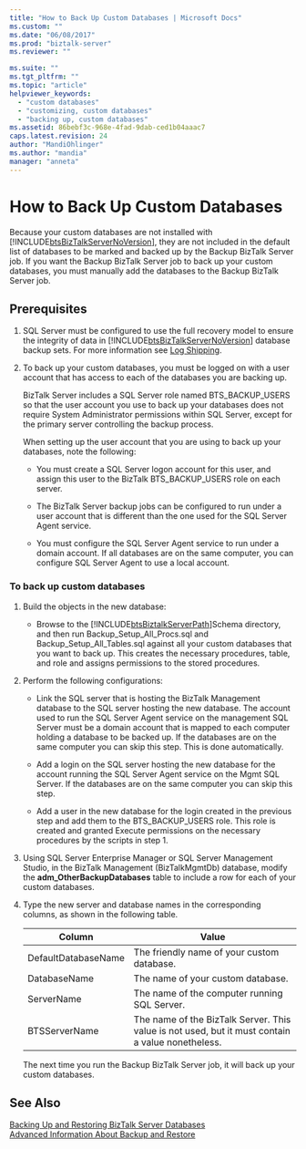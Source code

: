 ```yaml
---
title: "How to Back Up Custom Databases | Microsoft Docs"
ms.custom: ""
ms.date: "06/08/2017"
ms.prod: "biztalk-server"
ms.reviewer: ""

ms.suite: ""
ms.tgt_pltfrm: ""
ms.topic: "article"
helpviewer_keywords: 
  - "custom databases"
  - "customizing, custom databases"
  - "backing up, custom databases"
ms.assetid: 86bebf3c-968e-4fad-9dab-ced1b04aaac7
caps.latest.revision: 24
author: "MandiOhlinger"
ms.author: "mandia"
manager: "anneta"
---
```

# How to Back Up Custom Databases
Because your custom databases are not installed with [!INCLUDE[btsBizTalkServerNoVersion](../includes/btsbiztalkservernoversion-md.md)], they are not included in the default list of databases to be marked and backed up by the Backup BizTalk Server job. If you want the Backup BizTalk Server job to back up your custom databases, you must manually add the databases to the Backup BizTalk Server job.  
  
## Prerequisites  
  
1. SQL Server must be configured to use the full recovery model to ensure the integrity of data in [!INCLUDE[btsBizTalkServerNoVersion](../includes/btsbiztalkservernoversion-md.md)] database backup sets.  For more information see [Log Shipping](../core/log-shipping.md).  
  
2. To back up your custom databases, you must be logged on with a user account that has access to each of the databases you are backing up.  
  
    BizTalk Server includes a SQL Server role named BTS_BACKUP_USERS so that the user account you use to back up your databases does not require System Administrator permissions within SQL Server, except for the primary server controlling the backup process.  
  
    When setting up the user account that you are using to back up your databases, note the following:  
  
   -   You must create a SQL Server logon account for this user, and assign this user to the BizTalk BTS_BACKUP_USERS role on each server.  
  
   -   The BizTalk Server backup jobs can be configured to run under a user account that is different than the one used for the SQL Server Agent service.  
  
   -   You must configure the SQL Server Agent service to run under a domain account. If all databases are on the same computer, you can configure SQL Server Agent to use a local account.  
  
### To back up custom databases  
  
1. Build the objects in the new database:  
  
   - Browse to the [!INCLUDE[btsBiztalkServerPath](../includes/btsbiztalkserverpath-md.md)]Schema directory, and then run Backup_Setup_All_Procs.sql and Backup_Setup_All_Tables.sql against all your custom databases that you want to back up. This creates the necessary procedures, table, and role and assigns permissions to the stored procedures.  
  
2. Perform the following configurations:  
  
   -   Link the SQL server that is hosting the BizTalk Management database to the SQL server hosting the new database. The account used to run the SQL Server Agent service on the management SQL Server must be a domain account that is mapped to each computer holding a database to be backed up. If the databases are on the same computer you can skip this step. This is done automatically.  
  
   -   Add a login on the SQL server hosting the new database for the account running the SQL Server Agent service on the Mgmt SQL Server. If the databases are on the same computer you can skip this step.  
  
   -   Add a user in the new database for the login created in the previous step and add them to the BTS_BACKUP_USERS role. This role is created and granted Execute permissions on the necessary procedures by the scripts in step 1.  
  
3. Using SQL Server Enterprise Manager or SQL Server Management Studio, in the BizTalk Management (BizTalkMgmtDb) database, modify the **adm_OtherBackupDatabases** table to include a row for each of your custom databases.  
  
4. Type the new server and database names in the corresponding columns, as shown in the following table.  
  
   |Column|Value|  
   |------------|-----------|  
   |DefaultDatabaseName|The friendly name of your custom database.|  
   |DatabaseName|The name of your custom database.|  
   |ServerName|The name of the computer running SQL Server.|  
   |BTSServerName|The name of the BizTalk Server. This value is not used, but it must contain a value nonetheless.|  
  
   The next time you run the Backup BizTalk Server job, it will back up your custom databases.  
  
## See Also  
 [Backing Up and Restoring BizTalk Server Databases](../core/backing-up-and-restoring-biztalk-server-databases.md)   
 [Advanced Information About Backup and Restore](../core/advanced-information-about-backup-and-restore1.md)